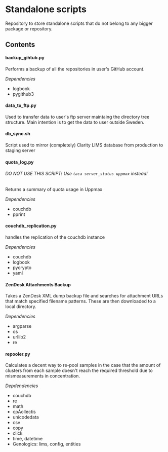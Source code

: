 # Standalone scripts

Repository to store standalone scripts that do not belong to any bigger package or repository.

## Contents

#### backup_gihtub.py
Performs a backup of all the repositories in user's GitHub account.

*Dependencies*

* logbook
* pygithub3

#### data_to_ftp.py
Used to transfer data to user's ftp server maintaing the directory tree structure. Main intention
is to get the data to user outside Sweden.

#### db_sync.sh
Script used to mirror (completely) Clarity LIMS database from production to staging server

#### quota_log.py
###### DO NOT USE THIS SCRIPT! Use `taca server_status uppmax` instead!
Returns a summary of quota usage in Uppmax

*Dependencies*

* couchdb
* pprint

#### couchdb_replication.py
handles the replication of the couchdb instance

*Dependencies*

* couchdb
* logbook
* pycrypto
* yaml

#### ZenDesk Attachments Backup
Takes a ZenDesk XML dump backup file and searches for attachment URLs that match specified
filename patterns. These are then downloaded to a local directory.

*Dependencies*

* argparse
* os
* urllib2
* re

#### repooler.py
Calculates a decent way to re-pool samples in the case that the amount of clusters from each
sample doesn't reach the required threshold due to mismeasurements in concentration.

*Depdendencies*

* couchdb
* re
* math
* cpÃollectis
* unicodedata
* csv
* copy
* click
* time, datetime
* Genologics: lims, config, entities

